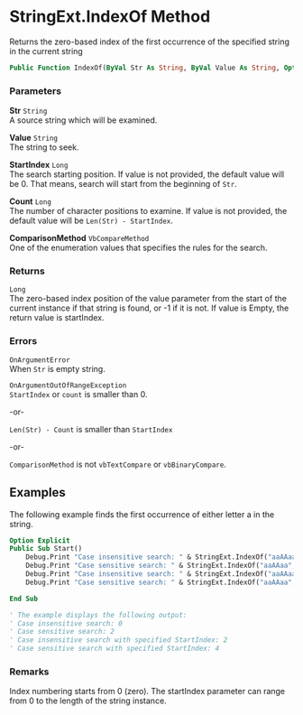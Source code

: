 # StringExt.IndexOf Method

Returns the zero-based index of the first occurrence of the specified string in the current string

```vb
Public Function IndexOf(ByVal Str As String, ByVal Value As String, Optional ByVal StartIndex As Long = System.LongMinValue, Optional ByVal Count As Long = System.LongMinValue, Optional ByVal ComparisonMethod As VbCompareMethod = VbCompareMethod.vbTextCompare) As Long
```

### Parameters

**Str** `String` <br>
A source string which will be examined.

**Value** `String` <br>
The string to seek.

**StartIndex** `Long` <br>
The search starting position. If value is not provided, the default value will be 0. That means, search will start from the beginning of `Str`.

**Count** `Long` <br>
The number of character positions to examine. If value is not provided, the default value will be `Len(Str) - StartIndex`.

**ComparisonMethod** `VbCompareMethod` <br>
One of the enumeration values that specifies the rules for the search.

### Returns

`Long` <br>
The zero-based index position of the value parameter from the start of the current instance if that string is found, or -1 if it is not. If value is Empty, the return value is startIndex.

### Errors

`OnArgumentError` <br>
When `Str` is empty string.

`OnArgumentOutOfRangeException` <br>
`StartIndex` or `count` is smaller than 0.

-or-

`Len(Str) - Count` is smaller than `StartIndex`

-or-

`ComparisonMethod` is not `vbTextCompare` or `vbBinaryCompare`.

## Examples

The following example finds the first occurrence of either letter a in the string.

```vb
Option Explicit
Public Sub Start()
    Debug.Print "Case insensitive search: " & StringExt.IndexOf("aaAAaa", "a")
    Debug.Print "Case sensitive search: " & StringExt.IndexOf("aaAAaa", "A", , , vbCompareMethod.vbBinaryCompare)
    Debug.Print "Case insensitive search: " & StringExt.IndexOf("aaAAaa", "a", 2, , vbCompareMethod.vbTextCompare)
    Debug.Print "Case sensitive search: " & StringExt.IndexOf("aaAAaa", "a", 2, , vbCompareMethod.vbBinaryCompare)

End Sub

' The example displays the following output:
' Case insensitive search: 0
' Case sensitive search: 2
' Case insensitive search with specified StartIndex: 2
' Case sensitive search with specified StartIndex: 4
```

### Remarks

Index numbering starts from 0 (zero). The startIndex parameter can range from 0 to the length of the string instance.
